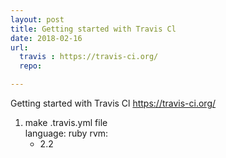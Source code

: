 ```yaml
---
layout: post
title: Getting started with Travis Cl
date: 2018-02-16
url:
  travis : https://travis-ci.org/
  repo:

---
```


Getting started with Travis Cl <a href ="post.url.travis"> https://travis-ci.org/</a>
1. make .travis.yml file <br>
  language: ruby
  rvm:
      - 2.2
